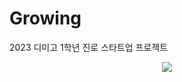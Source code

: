 # Growing

2023 디미고 1학년 진로 스타트업 프로젝트

<p align="center">
  <img src="https://github.com/dodo07070707/Growing/assets/98579912/a9ef2e14-b59e-4189-b6f8-2771ca8b0300">
</p>
